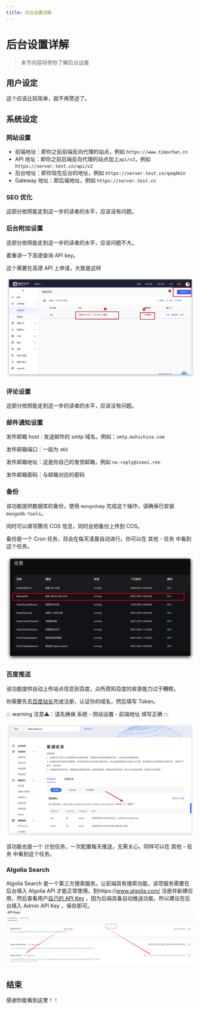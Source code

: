 ```yaml
---
title: 后台设置详解
---
```


# 后台设置详解

> 本节内容将带你了解后台设置

## 用户设定

这个应该比较简单，就不再赘述了。


## 系统设定

### 网站设置

- 前端地址：即你之前前端反向代理的站点，例如 `https://www.timochan.cn`
- API 地址：即你之前后端反向代理的站点加上`api/v2`，例如 `https://server.test.cn/api/v2 `
- 后台地址：即你现在后台的地址，例如 `https://server.test.cn/qaqdmin`
- Gateway 地址：即后端地址，例如 `https://server.test.cn`

### SEO 优化

这部分依照能走到这一步的读者的水平，应该没有问题。

### 后台附加设置

这部分依照能走到这一步的读者的水平，应该问题不大。

着重讲一下高德查询 API key。

这个需要在高德 API 上申请，大致是这样

![](https://raw.githubusercontent.com/mx-space/docs-images/master/images/G7De6D.png)

### 评论设置

这部分依照能走到这一步的读者的水平，应该没有问题。

### 邮件通知设置

发件邮箱 host : 发送邮件的 smtp 域名，例如：`smtp.mxhichina.com`

发件邮箱端口：一般为 `465`

发件邮箱地址：这是你自己的发信邮箱，例如 `no-reply@innei.ren`

发件邮箱密码：与邮箱对应的密码

### 备份

该功能提供数据库的备份，使用 `mongodump` 完成这个操作，请确保已安装 `mongodb-tools`。

同时可以填写腾讯 COS 信息，同时会把备份上传到 COS。

备份是一个 Cron 任务，将会在每天凌晨自动进行。你可以在 其他 - 任务 中看到这个任务。

![](https://raw.githubusercontent.com/mx-space/docs-images/master/images/AfN20h.png)

### 百度推送

该功能提供自动上传站点信息到百度，众所周知百度的收录能力过于糟糕。

你需要先去[百度站长](https://ziyuan.baidu.com/linksubmit/index)完成注册，认证你的域名，然后填写 Token。


::: warning
注意⚠️：请先确保 系统 - 网站设置 - 前端地址 填写正确
:::


![](https://raw.githubusercontent.com/mx-space/docs-images/master/images/zEgXj5.png)

该功能也是一个 计划任务，一次配置每天推送，无需关心。同样可以在 其他 - 任务 中看到这个任务。

### Algolia Search

Algolia Search 是一个第三方搜索服务。让前端具有搜索功能，该项服务需要在后台填入 Algolia API 才能正常使用。到https://www.algolia.com/ 注册并新建应用，然后查看用户[自己的 API Key](https://www.algolia.com/account/api-keys/)  ，因为后端具备自动推送功能，所以建议在后台填入 Admin API Key ，保存即可。
![](https://raw.githubusercontent.com/mx-space/docs-images/master/images/algolia.png)


## 结束

感谢你能看到这里！！
